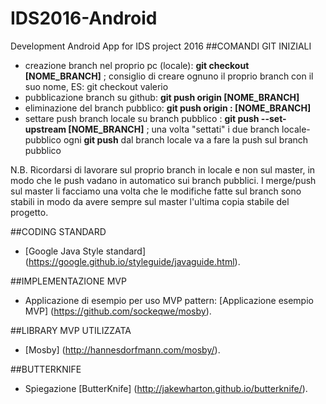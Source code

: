 # IDS2016-Android
Development Android App for IDS project 2016
##COMANDI GIT INIZIALI
- creazione branch nel proprio pc (locale): **git checkout [NOME_BRANCH]** ; consiglio di creare ognuno il proprio branch con il suo nome, ES: git checkout valerio
- pubblicazione branch su github: **git push origin [NOME_BRANCH]**
- eliminazione del branch pubblico: **git push origin : [NOME_BRANCH]**
- settare push branch locale su branch pubblico : **git push --set-upstream [NOME_BRANCH]** ; una volta "settati" i due branch locale-pubblico ogni **git push** dal branch locale va a fare la push sul branch pubblico


N.B. Ricordarsi di lavorare sul proprio branch in locale e non sul master, in modo che le push vadano in automatico sui branch pubblici.
I merge/push sul master li facciamo una volta che le modifiche fatte sul branch sono stabili in modo da avere sempre sul master l'ultima copia stabile del progetto.

##CODING STANDARD
- [Google Java Style standard] (https://google.github.io/styleguide/javaguide.html).

##IMPLEMENTAZIONE MVP
- Applicazione di esempio per uso MVP pattern: [Applicazione esempio MVP] (https://github.com/sockeqwe/mosby).

##LIBRARY MVP UTILIZZATA
- [Mosby] (http://hannesdorfmann.com/mosby/).

##BUTTERKNIFE
- Spiegazione [ButterKnife] (http://jakewharton.github.io/butterknife/).